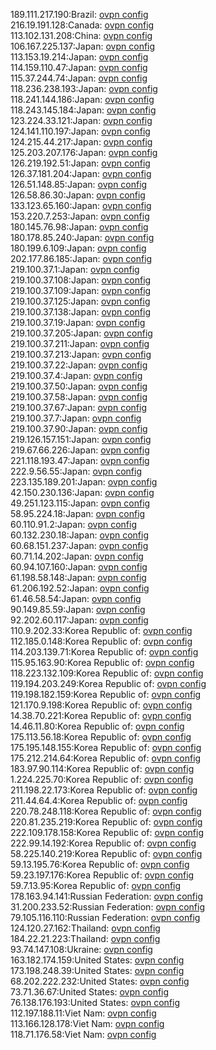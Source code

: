 189.111.217.190:Brazil: [ovpn config](vpn/189_111_217_190.ovpn)  
216.19.191.128:Canada: [ovpn config](vpn/216_19_191_128.ovpn)  
113.102.131.208:China: [ovpn config](vpn/113_102_131_208.ovpn)  
106.167.225.137:Japan: [ovpn config](vpn/106_167_225_137.ovpn)  
113.153.19.214:Japan: [ovpn config](vpn/113_153_19_214.ovpn)  
114.159.110.47:Japan: [ovpn config](vpn/114_159_110_47.ovpn)  
115.37.244.74:Japan: [ovpn config](vpn/115_37_244_74.ovpn)  
118.236.238.193:Japan: [ovpn config](vpn/118_236_238_193.ovpn)  
118.241.144.186:Japan: [ovpn config](vpn/118_241_144_186.ovpn)  
118.243.145.184:Japan: [ovpn config](vpn/118_243_145_184.ovpn)  
123.224.33.121:Japan: [ovpn config](vpn/123_224_33_121.ovpn)  
124.141.110.197:Japan: [ovpn config](vpn/124_141_110_197.ovpn)  
124.215.44.217:Japan: [ovpn config](vpn/124_215_44_217.ovpn)  
125.203.207.176:Japan: [ovpn config](vpn/125_203_207_176.ovpn)  
126.219.192.51:Japan: [ovpn config](vpn/126_219_192_51.ovpn)  
126.37.181.204:Japan: [ovpn config](vpn/126_37_181_204.ovpn)  
126.51.148.85:Japan: [ovpn config](vpn/126_51_148_85.ovpn)  
126.58.86.30:Japan: [ovpn config](vpn/126_58_86_30.ovpn)  
133.123.65.160:Japan: [ovpn config](vpn/133_123_65_160.ovpn)  
153.220.7.253:Japan: [ovpn config](vpn/153_220_7_253.ovpn)  
180.145.76.98:Japan: [ovpn config](vpn/180_145_76_98.ovpn)  
180.178.85.240:Japan: [ovpn config](vpn/180_178_85_240.ovpn)  
180.199.6.109:Japan: [ovpn config](vpn/180_199_6_109.ovpn)  
202.177.86.185:Japan: [ovpn config](vpn/202_177_86_185.ovpn)  
219.100.37.1:Japan: [ovpn config](vpn/219_100_37_1.ovpn)  
219.100.37.108:Japan: [ovpn config](vpn/219_100_37_108.ovpn)  
219.100.37.109:Japan: [ovpn config](vpn/219_100_37_109.ovpn)  
219.100.37.125:Japan: [ovpn config](vpn/219_100_37_125.ovpn)  
219.100.37.138:Japan: [ovpn config](vpn/219_100_37_138.ovpn)  
219.100.37.19:Japan: [ovpn config](vpn/219_100_37_19.ovpn)  
219.100.37.205:Japan: [ovpn config](vpn/219_100_37_205.ovpn)  
219.100.37.211:Japan: [ovpn config](vpn/219_100_37_211.ovpn)  
219.100.37.213:Japan: [ovpn config](vpn/219_100_37_213.ovpn)  
219.100.37.22:Japan: [ovpn config](vpn/219_100_37_22.ovpn)  
219.100.37.4:Japan: [ovpn config](vpn/219_100_37_4.ovpn)  
219.100.37.50:Japan: [ovpn config](vpn/219_100_37_50.ovpn)  
219.100.37.58:Japan: [ovpn config](vpn/219_100_37_58.ovpn)  
219.100.37.67:Japan: [ovpn config](vpn/219_100_37_67.ovpn)  
219.100.37.7:Japan: [ovpn config](vpn/219_100_37_7.ovpn)  
219.100.37.90:Japan: [ovpn config](vpn/219_100_37_90.ovpn)  
219.126.157.151:Japan: [ovpn config](vpn/219_126_157_151.ovpn)  
219.67.66.226:Japan: [ovpn config](vpn/219_67_66_226.ovpn)  
221.118.193.47:Japan: [ovpn config](vpn/221_118_193_47.ovpn)  
222.9.56.55:Japan: [ovpn config](vpn/222_9_56_55.ovpn)  
223.135.189.201:Japan: [ovpn config](vpn/223_135_189_201.ovpn)  
42.150.230.136:Japan: [ovpn config](vpn/42_150_230_136.ovpn)  
49.251.123.115:Japan: [ovpn config](vpn/49_251_123_115.ovpn)  
58.95.224.18:Japan: [ovpn config](vpn/58_95_224_18.ovpn)  
60.110.91.2:Japan: [ovpn config](vpn/60_110_91_2.ovpn)  
60.132.230.18:Japan: [ovpn config](vpn/60_132_230_18.ovpn)  
60.68.151.237:Japan: [ovpn config](vpn/60_68_151_237.ovpn)  
60.71.14.202:Japan: [ovpn config](vpn/60_71_14_202.ovpn)  
60.94.107.160:Japan: [ovpn config](vpn/60_94_107_160.ovpn)  
61.198.58.148:Japan: [ovpn config](vpn/61_198_58_148.ovpn)  
61.206.192.52:Japan: [ovpn config](vpn/61_206_192_52.ovpn)  
61.46.58.54:Japan: [ovpn config](vpn/61_46_58_54.ovpn)  
90.149.85.59:Japan: [ovpn config](vpn/90_149_85_59.ovpn)  
92.202.60.117:Japan: [ovpn config](vpn/92_202_60_117.ovpn)  
110.9.202.33:Korea Republic of: [ovpn config](vpn/110_9_202_33.ovpn)  
112.185.0.148:Korea Republic of: [ovpn config](vpn/112_185_0_148.ovpn)  
114.203.139.71:Korea Republic of: [ovpn config](vpn/114_203_139_71.ovpn)  
115.95.163.90:Korea Republic of: [ovpn config](vpn/115_95_163_90.ovpn)  
118.223.132.109:Korea Republic of: [ovpn config](vpn/118_223_132_109.ovpn)  
119.194.203.249:Korea Republic of: [ovpn config](vpn/119_194_203_249.ovpn)  
119.198.182.159:Korea Republic of: [ovpn config](vpn/119_198_182_159.ovpn)  
121.170.9.198:Korea Republic of: [ovpn config](vpn/121_170_9_198.ovpn)  
14.38.70.221:Korea Republic of: [ovpn config](vpn/14_38_70_221.ovpn)  
14.46.11.80:Korea Republic of: [ovpn config](vpn/14_46_11_80.ovpn)  
175.113.56.18:Korea Republic of: [ovpn config](vpn/175_113_56_18.ovpn)  
175.195.148.155:Korea Republic of: [ovpn config](vpn/175_195_148_155.ovpn)  
175.212.214.64:Korea Republic of: [ovpn config](vpn/175_212_214_64.ovpn)  
183.97.90.114:Korea Republic of: [ovpn config](vpn/183_97_90_114.ovpn)  
1.224.225.70:Korea Republic of: [ovpn config](vpn/1_224_225_70.ovpn)  
211.198.22.173:Korea Republic of: [ovpn config](vpn/211_198_22_173.ovpn)  
211.44.64.4:Korea Republic of: [ovpn config](vpn/211_44_64_4.ovpn)  
220.78.248.118:Korea Republic of: [ovpn config](vpn/220_78_248_118.ovpn)  
220.81.235.219:Korea Republic of: [ovpn config](vpn/220_81_235_219.ovpn)  
222.109.178.158:Korea Republic of: [ovpn config](vpn/222_109_178_158.ovpn)  
222.99.14.192:Korea Republic of: [ovpn config](vpn/222_99_14_192.ovpn)  
58.225.140.219:Korea Republic of: [ovpn config](vpn/58_225_140_219.ovpn)  
59.13.195.76:Korea Republic of: [ovpn config](vpn/59_13_195_76.ovpn)  
59.23.197.176:Korea Republic of: [ovpn config](vpn/59_23_197_176.ovpn)  
59.7.13.95:Korea Republic of: [ovpn config](vpn/59_7_13_95.ovpn)  
178.163.94.141:Russian Federation: [ovpn config](vpn/178_163_94_141.ovpn)  
31.200.233.52:Russian Federation: [ovpn config](vpn/31_200_233_52.ovpn)  
79.105.116.110:Russian Federation: [ovpn config](vpn/79_105_116_110.ovpn)  
124.120.27.162:Thailand: [ovpn config](vpn/124_120_27_162.ovpn)  
184.22.21.223:Thailand: [ovpn config](vpn/184_22_21_223.ovpn)  
93.74.147.108:Ukraine: [ovpn config](vpn/93_74_147_108.ovpn)  
163.182.174.159:United States: [ovpn config](vpn/163_182_174_159.ovpn)  
173.198.248.39:United States: [ovpn config](vpn/173_198_248_39.ovpn)  
68.202.222.232:United States: [ovpn config](vpn/68_202_222_232.ovpn)  
73.71.36.67:United States: [ovpn config](vpn/73_71_36_67.ovpn)  
76.138.176.193:United States: [ovpn config](vpn/76_138_176_193.ovpn)  
112.197.188.11:Viet Nam: [ovpn config](vpn/112_197_188_11.ovpn)  
113.166.128.178:Viet Nam: [ovpn config](vpn/113_166_128_178.ovpn)  
118.71.176.58:Viet Nam: [ovpn config](vpn/118_71_176_58.ovpn)  
